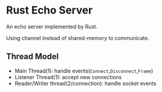 # Rust Echo Server

An echo server implemented by Rust.

Using channel instead of shared-memory to communicate.

## Thread Model
+ Main Thread(1): handle events(`Connect`,`Disconnect`,`Frame`)
+ Listener Thread(1): accept new connections
+ Reader/Writer thread(2/connection): handle socket events